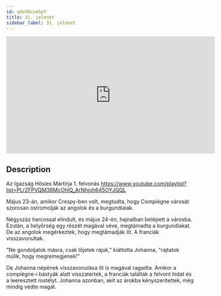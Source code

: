 ```yaml
---
id: qdoUNcum5pY
title: 31. jelenet
sidebar_label: 31. jelenet
---
```


<iframe
  width="560"
  height="315"
  src="https://www.youtube.com/embed/qdoUNcum5pY"
  title="YouTube video player"
  frameborder="0"
  allow="accelerometer; autoplay; clipboard-write; encrypted-media; gyroscope; picture-in-picture; web-share"
  referrerpolicy="strict-origin-when-cross-origin"
  allowfullscreen
></iframe>

## Description

Az Igazság Hősies Mártírja 1. felvonás
https://www.youtube.com/playlist?list=PLrZFPVQM38McOhlQ_ArNhioh645OYJQQL

Május 23-án, amikor Crespy-ben volt, megtudta, hogy Compiègne városát szorosan ostromolják az angolok és a burgundiaiak.

Négyszáz harcossal elindult, és május 24-én, hajnalban belépett a városba. Ezután, a helyőrség egy részét magával véve, megtámadta a burgundiakat. De az angolok megérkeztek, hogy megtámadják őt. A franciák visszavonultak.

"Ne gondoljatok másra, csak lőjetek rájuk," kiáltotta Johanna, "rajtatok múlik, hogy megremegjenek!"

De Johanna népének visszavonulása őt is magával ragadta. Amikor a compiègne-i bástyák alatt visszatértek, a franciák találták a felvont hidat és a leeresztett rostélyt. Johanna azonban, akit az árokba kényszerítettek, még mindig védte magát.
